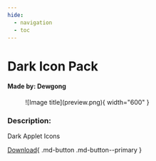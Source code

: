 ```yaml
---
hide:
  - navigation
  - toc
---
```


# **Dark Icon Pack**

#### Made by: Dewgong

<figure markdown="span">
  ![Image title](preview.png){ width="600" }
</figure>

### Description: 

Dark Applet Icons

[Download](https://drive.google.com/file/d/1V7SmmYZ4guc3KTpGnqDQs_kb5cRjOkT3/view?usp=sharing){ .md-button .md-button--primary }
